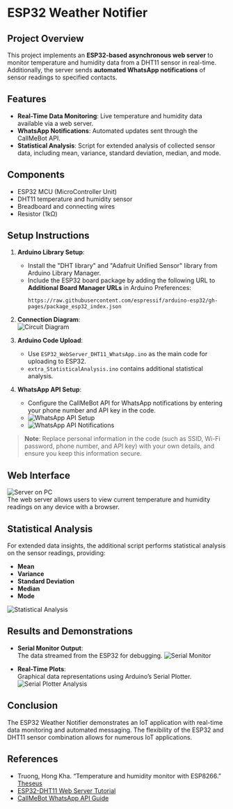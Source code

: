 # ESP32 Weather Notifier

## Project Overview
This project implements an **ESP32-based asynchronous web server** to monitor temperature and humidity data from a DHT11 sensor in real-time. Additionally, the server sends **automated WhatsApp notifications** of sensor readings to specified contacts.

## Features
- **Real-Time Data Monitoring**: Live temperature and humidity data available via a web server.
- **WhatsApp Notifications**: Automated updates sent through the CallMeBot API.
- **Statistical Analysis**: Script for extended analysis of collected sensor data, including mean, variance, standard deviation, median, and mode.

## Components
- ESP32 MCU (MicroController Unit)
- DHT11 temperature and humidity sensor
- Breadboard and connecting wires
- Resistor (1kΩ)

## Setup Instructions

1. **Arduino Library Setup**:  
   - Install the "DHT library" and "Adafruit Unified Sensor" library from Arduino Library Manager.
   - Include the ESP32 board package by adding the following URL to **Additional Board Manager URLs** in Arduino Preferences:
     ```
     https://raw.githubusercontent.com/espressif/arduino-esp32/gh-pages/package_esp32_index.json
     ```
     
2. **Connection Diagram**:  
   ![Circuit Diagram](images/ckt_diag.jpeg)

3. **Arduino Code Upload**:
   - Use `ESP32_WebServer_DHT11_WhatsApp.ino` as the main code for uploading to ESP32.
   - `extra_StatisticalAnalysis.ino` contains additional statistical analysis.

4. **WhatsApp API Setup**:
   - Configure the CallMeBot API for WhatsApp notifications by entering your phone number and API key in the code.
   - ![WhatsApp API Setup](images/whatsapp_api1.jpg)
   - ![WhatsApp API Notifications](images/whatsapp_api2.jpg)

> **Note**: Replace personal information in the code (such as SSID, Wi-Fi password, phone number, and API key) with your own details, and ensure you keep this information secure.

## Web Interface
![Server on PC](images/Capture-2.PNG)  
The web server allows users to view current temperature and humidity readings on any device with a browser.

## Statistical Analysis
For extended data insights, the additional script performs statistical analysis on the sensor readings, providing:
- **Mean**
- **Variance**
- **Standard Deviation**
- **Median**
- **Mode**

![Statistical Analysis](images/statistics.png)

## Results and Demonstrations

- **Serial Monitor Output**:  
  The data streamed from the ESP32 for debugging.
  ![Serial Monitor](images/serial_monitor.png)

- **Real-Time Plots**:  
  Graphical data representations using Arduino’s Serial Plotter.
  ![Serial Plotter Analysis](images/SerialPlotterAnalysis.png)

## Conclusion
The ESP32 Weather Notifier demonstrates an IoT application with real-time data monitoring and automated messaging. The flexibility of the ESP32 and DHT11 sensor combination allows for numerous IoT applications.

## References
- Truong, Hong Kha. “Temperature and humidity monitor with ESP8266.” [Theseus](https://www.theseus.fi/handle/10024/262546)
- [ESP32-DHT11 Web Server Tutorial](https://randomnerdtutorials.com/esp32-dht11-dht22-temperature-humidity-web-server-arduino-ide/)
- [CallMeBot WhatsApp API Guide](https://randomnerdtutorials.com/esp32-send-messages-whatsapp/)
